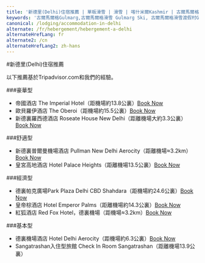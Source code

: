 ```yaml
---
title: '新德里(Delhi)住宿推薦 | 單板滑雪 | 滑雪 | 喀什米爾Kashmir | 古爾馬爾格Gulmarg | 印度India | Skigulmarg.com'
keywords: '古爾馬爾格Gulmarg,古爾馬爾格滑雪 Gulmarg Ski, 古爾馬爾格滑雪渡假村Gulmarg Ski Resort, 喀什米爾滑雪Skiing in the Himalayas, 印度滑雪Skiing in India, 喜馬拉雅Himalaya, 喀什米爾Kashmir, Skigulmarg.com'
canonical: /lodging/accommodation-in-delhi
alternate: /fr/hebergement/hebergement-a-delhi
alternateHrefLang: fr
alternate2: /cn
alternateHrefLang2: zh-hans
---
```


#新德里(Delhi)住宿推薦

以下推薦基於Tripadvisor.com和我們的經驗。

###豪華型
+ 帝國酒店 The Imperial Hotel（距機場約13.8公裏）[Book Now](https://www.agoda.com/partners/partnersearch.aspx?pcs=1&cid=1650708&hl=en&hid=178629&target=_blank&classes=lodging-button)
+ 歐貝羅伊酒店 The Oberoi（距機場約15.5公裏）[Book Now](https://www.agoda.com/partners/partnersearch.aspx?pcs=1&cid=1650708&hl=en&hid=3528&target=_blank&classes=lodging-button)
+ 新德裏羅西德酒店 Roseate House New Delhi（距離機場大約3.3公裏）[Book Now](https://www.agoda.com/partners/partnersearch.aspx?pcs=1&cid=1650708&hl=en&hid=867693&target=_blank&classes=lodging-button)

###舒適型
+ 新德裏普爾曼機場酒店 Pullman New Delhi Aerocity（距離機場≈3.2km）[Book Now](https://www.agoda.com/partners/partnersearch.aspx?pcs=1&cid=1650708&hl=en&hid=746244?target=_blank&classes=lodging-button)
+ 皇宮高地酒店 Hotel Palace Heights（距離機場13.5公裏）[Book Now](https://www.agoda.com/partners/partnersearch.aspx?pcs=1&cid=1650708&hl=en&hid=90437&target=_blank&classes=lodging-button)

###經濟型
+ 德裏帕克廣場Park Plaza Delhi CBD Shahdara（距機場約24.6公裏）[Book Now](https://www.agoda.com/partners/partnersearch.aspx?pcs=1&cid=1650708&hl=en&hid=401190&target=_blank&classes=lodging-button)
+ 皇帝棕酒店 Hotel Emperor Palms（距離機場約14.3公裏）[Book Now](https://www.agoda.com/partners/partnersearch.aspx?pcs=1&cid=1650708&hl=en&hid=109750&target=_blank&classes=lodging-button)
+ 紅狐酒店 Red Fox Hotel，德裏機場（距機場≈3.2km）[Book Now](https://www.agoda.com/partners/partnersearch.aspx?pcs=1&cid=1650708&hl=en&hid=400860vtarget=_blank&classes=lodging-button)

###基本型
+ 德裏機場酒店 Hotel Delhi Aerocity（距機場約6.3公裏）[Book Now](https://www.agoda.com/partners/partnersearch.aspx?pcs=1&cid=1650708&hl=en&hid=5480132&target=_blank&classes=lodging-button)
+ Sangatrashan入住型旅館 Check In Room Sangatrashan（距離機場13.9公裏）

